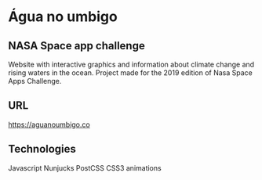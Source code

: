 # Água no umbigo
## NASA Space app challenge
Website with interactive graphics and information about climate change and rising waters in the ocean. Project made for the 2019 edition of Nasa Space Apps Challenge.

## URL
https://aguanoumbigo.co

## Technologies
Javascript
Nunjucks
PostCSS
CSS3 animations
